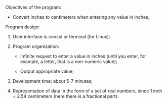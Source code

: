 Objectives of the program:

* Convert inches to centimeters when entering any value in inches;

Program design: 

1) User interface is consol or terminal (for Linux);

2) Program organization:

    * Infinite request to enter a value in inches (until you enter, 
    	for example, a letter, that is a non-numeric value);

    * Output appropriate value;

3) Development time: about 5-7 minutes;

4) Representation of data in the form of a set of real numbers, 
since 1 inch = 2.54 centimeters (here there is a fractional part).
